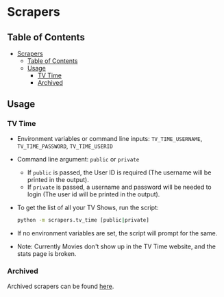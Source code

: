# Scrapers

## Table of Contents

- [Scrapers](#scrapers)
  - [Table of Contents](#table-of-contents)
  - [Usage](#usage)
    - [TV Time](#tv-time)
    - [Archived](#archived)

## Usage

### TV Time

- Environment variables or command line inputs: `TV_TIME_USERNAME`, `TV_TIME_PASSWORD`, `TV_TIME_USERID`
- Command line argument: `public` or `private`

  - If `public` is passed, the User ID is required (The username will be printed in the output).
  - If `private` is passed, a username and password will be needed to login (The user id will be printed in the output).

- To get the list of all your TV Shows, run the script:

  ```bash
  python -m scrapers.tv_time [public|private]
  ```

- If no environment variables are set, the script will prompt for the same.
- Note: Currently Movies don't show up in the TV Time website, and the stats page is broken.

### Archived

Archived scrapers can be found [here](archive/).
